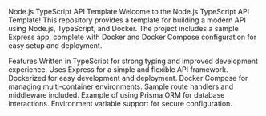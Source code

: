 Node.js TypeScript API Template
Welcome to the Node.js TypeScript API Template! This repository provides a template for building a modern API using Node.js, TypeScript, and Docker. The project includes a sample Express app, complete with Docker and Docker Compose configuration for easy setup and deployment.

Features
Written in TypeScript for strong typing and improved development experience.
Uses Express for a simple and flexible API framework.
Dockerized for easy development and deployment.
Docker Compose for managing multi-container environments.
Sample route handlers and middleware included.
Example of using Prisma ORM for database interactions.
Environment variable support for secure configuration.
